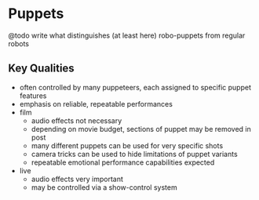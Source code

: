 Puppets
=======

@todo write what distinguishes (at least here) robo-puppets from regular robots

Key Qualities
-------------
- often controlled by many puppeteers, each assigned to specific puppet features
- emphasis on reliable, repeatable performances
- film
  - audio effects not necessary
  - depending on movie budget, sections of puppet may be removed in post
  - many different puppets can be used for very specific shots
  - camera tricks can be used to hide limitations of puppet variants
  - repeatable emotional performance capabilities expected
- live
  - audio effects very important
  - may be controlled via a show-control system
